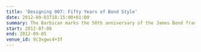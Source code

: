 ```yaml
---
title: 'Designing 007: Fifty Years of Bond Style'
date: 2012-09-01T18:15:00+01:00
summary: The Barbican marks the 50th anniversary of the James Bond franchise, from 1962’s <cite>Dr No</cite> to this year’s <cite>Skyfall</cite>, with a unique exhibition showcasing the inside story of the design and style of the world’s most influential and iconic movie brand.
start: 2012-07-06
end: 2012-09-05
venue_id: 9c3xgwc4+3f
---
```

